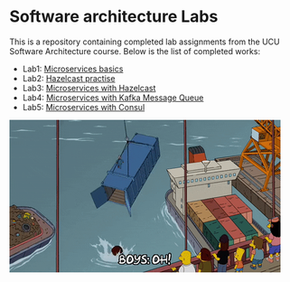 # Software architecture Labs

This is a repository containing completed lab assignments from the UCU Software Architecture course. Below is the list of completed works:
- Lab1: [Microservices basics](https://github.com/PelArtur/Software_Architecture_Labs/tree/micro_basics)
- Lab2: [Hazelcast practise](https://github.com/PelArtur/Software_Architecture_Labs/tree/hazelcast)
- Lab3: [Microservices with Hazelcast](https://github.com/PelArtur/Software_Architecture_Labs/tree/micro_hazelcast)
- Lab4: [Microservices with Kafka Message Queue](https://github.com/PelArtur/Software_Architecture_Labs/tree/micro_mg)
- Lab5: [Microservices with Consul](https://github.com/PelArtur/Software_Architecture_Labs/tree/micro_consul)

![alttext](container.gif)
